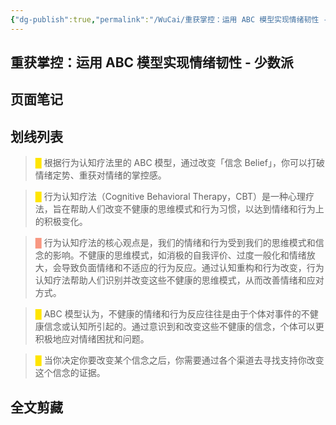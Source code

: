 ```yaml
---
{"dg-publish":true,"permalink":"/WuCai/重获掌控：运用 ABC 模型实现情绪韧性 - 少数派-H8A979M/"}
---
```



## 重获掌控：运用 ABC 模型实现情绪韧性 - 少数派 

## 页面笔记


## 划线列表
> <font color="#FFE500">█  </font>根据行为认知疗法里的 ABC 模型，通过改变「信念 Belief」，你可以打破情绪定势、重获对情绪的掌控感。

> <font color="#FFE500">█  </font>行为认知疗法（Cognitive Behavioral Therapy，CBT）是一种心理疗法，旨在帮助人们改变不健康的思维模式和行为习惯，以达到情绪和行为上的积极变化。

> <font color="#F89781">█  </font>行为认知疗法的核心观点是，我们的情绪和行为受到我们的思维模式和信念的影响。不健康的思维模式，如消极的自我评价、过度一般化和情绪放大，会导致负面情绪和不适应的行为反应。通过认知重构和行为改变，行为认知疗法帮助人们识别并改变这些不健康的思维模式，从而改善情绪和应对方式。

> <font color="#FFE500">█  </font>ABC 模型认为，不健康的情绪和行为反应往往是由于个体对事件的不健康信念或认知所引起的。通过意识到和改变这些不健康的信念，个体可以更积极地应对情绪困扰和问题。

> <font color="#FFE500">█  </font>当你决定你要改变某个信念之后，你需要通过各个渠道去寻找支持你改变这个信念的证据。


## 全文剪藏

